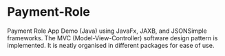 # Payment-Role
Payment Role App Demo (Java) using JavaFx, JAXB, and JSONSimple frameworks. The MVC (Model-View-Controller) software design pattern is implemented. It is neatly organised in different packages for ease of use.
